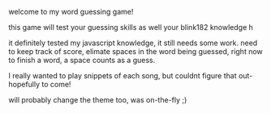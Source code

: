 welcome to my word guessing game!

this game will test your guessing skills as well your blink182 knowledge h

it definitely tested my javascript knowledge, it still needs some work. 
need to keep track of score, elimate spaces in the word being guessed, right now to finish a word, a space counts as a guess. 

I really wanted to play snippets of each song, but couldnt figure that out- hopefully to come!

will probably change the theme too, was on-the-fly ;)
